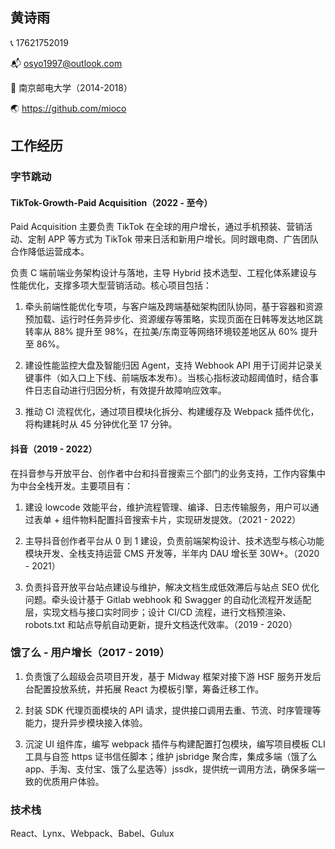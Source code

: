 ## 黄诗雨

📞 17621752019

📬 osyo1997@outlook.com

🏫 南京邮电大学（2014-2018）

🌏 https://github.com/mioco

## 工作经历
### 字节跳动
#### TikTok-Growth-Paid Acquisition（2022 - 至今）
Paid Acquisition 主要负责 TikTok 在全球的用户增长，通过手机预装、营销活动、定制 APP 等方式为 TikTok 带来日活和新用户增长。同时跟电商、广告团队合作降低运营成本。

负责 C 端前端业务架构设计与落地，主导 Hybrid 技术选型、工程化体系建设与性能优化，支撑多项大型营销活动。核心项目包括：

1. 牵头前端性能优化专项，与客户端及跨端基础架构团队协同，基于容器和资源预加载、运行时任务异步化、资源缓存等策略，实现页面在日韩等发达地区跳转率从 88% 提升至 98%，在拉美/东南亚等网络环境较差地区从 60% 提升至 86%。

2. 建设性能监控大盘及智能归因 Agent，支持 Webhook API 用于订阅并记录关键事件（如入口上下线、前端版本发布）。当核心指标波动超阈值时，结合事件日志自动进行归因分析，有效提升故障响应效率。

3. 推动 CI 流程优化，通过项目模块化拆分、构建缓存及 Webpack 插件优化，将构建耗时从 45 分钟优化至 17 分钟。

#### 抖音（2019 - 2022）
在抖音参与开放平台、创作者中台和抖音搜索三个部门的业务支持，工作内容集中为中台全栈开发。主要项目有：

1. 建设 lowcode 效能平台，维护流程管理、编译、日志传输服务，用户可以通过表单 + 组件物料配置抖音搜索卡片，实现研发提效。（2021 - 2022）

2. 主导抖音创作者平台从 0 到 1 建设，负责前端架构设计、技术选型与核心功能模块开发、全栈支持运营 CMS 开发等，半年内 DAU 增长至 30W+。（2020 - 2021）

3. 负责抖音开放平台站点建设与维护，解决文档生成低效滞后与站点 SEO 优化问题。牵头设计基于 Gitlab webhook 和 Swagger 的自动化流程开发适配层，实现文档与接口实时同步；设计 CI/CD 流程，进行文档预渲染、robots.txt 和站点导航自动更新，提升文档迭代效率。（2019 - 2020）

### 饿了么 - 用户增长（2017 - 2019）
1. 负责饿了么超级会员项目开发，基于 Midway 框架对接下游 HSF 服务开发后台配置投放系统，并拓展 React 为模板引擎，筹备迁移工作。

2. 封装 SDK 代理页面模块的 API 请求，提供接口调用去重、节流、时序管理等能力，提升异步模块接入体验。

3. 沉淀 UI 组件库，编写 webpack 插件与构建配置打包模块，编写项目模板 CLI 工具与自签 https 证书信任脚本；维护 jsbridge 聚合库，集成多端（饿了么 app、手淘、支付宝、饿了么星选等）jssdk，提供统一调用方法，确保多端一致的优质用户体验。

### 技术栈
React、Lynx、Webpack、Babel、Gulux